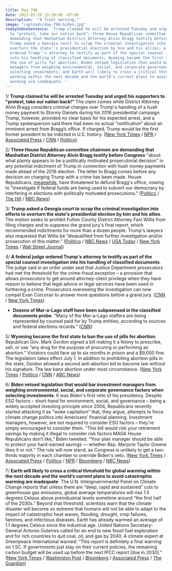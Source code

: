 ```yaml
---
title: Day 790
date: 2023-03-20 15:39:00 -07:00
description: '"A final warning."'
image: "/uploads/day-790-biden.jpg"
todayInOneSentence: 'Trump claimed he will be arrested Tuesday and urged his supporters
  to "protest, take our nation back”; three House Republican committee chairmen are
  demanding that Manhattan District Attorney Alvin Bragg testify before Congress;
  Trump asked a Georgia court to scrap the criminal investigation into efforts to
  overturn the state''s presidential election by him and his allies; a federal judge
  ordered Trump''s attorney to testify as part of the special counsel investigation
  into his handling of classified documents; Wyoming became the first state to ban
  the use of pills for abortion; Biden vetoed legislation that would bar investment
  managers from weighing environmental, social, and corporate governance factors when
  selecting investments; and Earth will likely to cross a critical threshold for global
  warming within the next decade and the world’s current plans to avoid catastrophic
  warming are inadequate. '
---
```


1/ **Trump claimed he will be arrested Tuesday and urged his supporters to "protest, take our nation back!”** The claim comes while District Attorney Alvin Bragg considers criminal charges over Trump's handling of a hush money payment to Stormy Daniels during his 2016 presidential campaign. Trump, however, provided no clear basis for his expected arrest, and a Trump spokesperson said there had been no actual “notification” about an imminent arrest from Bragg’s office. If charged, Trump would be the first former president to be indicted in U.S. history. ([New York Times](https://www.nytimes.com/2023/03/18/us/politics/trump-indictment-arrest-protests.html) / [NPR](https://www.npr.org/2023/03/18/1164524389/trump-claims-arrest-stormy-daniels) / [Associated Press](https://apnews.com/article/trump-arrested-indicted-hush-money-manhattan-prosecutor-a48428984cf99d23f46b4157b34160ae) / [CNN](https://www.cnn.com/2023/03/18/politics/donald-trump-manhattan-da-arrest-protests/index.html) / [Politico](https://www.politico.com/news/2023/03/18/trump-protest-arrest-tuesday-00087738))

2/ **Three House Republican committee chairmen are demanding that Manhattan District Attorney Alvin Bragg testify before Congress** "about what plainly appears to be a politically motivated prosecutorial decision" in any potential indictment of Trump in connection with hush money payments made ahead of the 2016 election. The letter to Bragg comes before any decision on charging Trump with a crime has been made. House Republicans, [meanwhile](https://www.nbcnews.com/politics/donald-trump/gop-threatens-defund-prosecutor-trump-indictment-looms-rcna75675), have threatened to defund Bragg's office, vowing to "investigate if federal funds are being used to subvert our democracy by interfering in elections with politically motivated prosecutions." ([Politico](https://www.politico.com/news/2023/03/20/house-gop-targets-manhattan-da-as-possible-trump-indictment-looms-00087833) / [The Hill](https://thehill.com/homenews/house/3908625-house-republicans-seek-testimony-from-manhattan-da-on-trump-hush-money-probe/) / [NBC News](https://www.nbcnews.com/politics/congress/house-gop-chairmen-ask-manhattan-d-alvin-bragg-testify-trump-probe-rcna75754))

3/ **Trump asked a Georgia court to scrap the criminal investigation into efforts to overturn the state's presidential election by him and his allies**. The motion seeks to prohibit Fulton County District Attorney Fani Willis from filing charges and to suppress the grand jury's final report, which recommended indictments for more than a dozen people. Trump's lawyers also requested that Willis be “disqualified from further investigation and/or prosecution of this matter.” ([Politico](https://www.politico.com/news/2023/03/20/trump-georgia-indictment-2020-election-00087876) / [NBC News](https://www.nbcnews.com/politics/donald-trump/trump-moves-quash-georgia-special-grand-jury-report-rcna75746) / [USA Today](https://www.usatoday.com/story/news/politics/2023/03/20/trump-quash-atlanta-grand-jury-report/11508441002/) / [New York Times](https://www.nytimes.com/2023/03/20/us/trumps-georgia-special-grand-jury.html) / [Wall Street Journal](https://www.wsj.com/articles/trump-asks-court-to-scrap-georgia-probe-into-election-interference-de53ac5a?mod=hp_listb_pos1))

4/ **A federal judge ordered Trump's attorney to testify as part of the special counsel investigation into his handling of classified documents**. The judge said in an order under seal that Justice Department prosecutors had met the threshold for the crime-fraud exception – a provision that allows prosecutors to get around attorney-client privilege when they have reason to believe that legal advice or legal services have been used in furthering a crime. Prosecutors overseeing the investigation can now compel Evan Corcoran to answer more questions before a grand jury. ([CNN](https://www.cnn.com/2023/03/17/politics/evan-corcoran-testimony-trump-lawyer/index.html) / [New York Times](https://www.nytimes.com/2023/03/17/us/politics/trump-lawyer-testify-documents.html))

* **Dozens of Mar-a-Lago staff have been subpoenaed in the classified documents probe**. "Many of the Mar-a-Lago staffers are being represented by counsel paid for by Trump entities, according to sources and federal elections records." ([CNN](https://www.cnn.com/2023/03/16/politics/mar-a-lago-trump-subpoenas/index.html))

5/ **Wyoming became the first state to ban the use of pills for abortion**. Republican Gov. Mark Gordon signed a bill making it a felony to prescribe, sell, or use “any drug for the purpose of procuring or performing an abortion.” Violators could face up to six months in prison and a $9,000 fine. The legislation takes effect July 1. In addition to prohibiting abortion pills in the state, Gordon allowed a second anti-abortion bill to become law without his signature. The law bans abortion under most circumstance. ([New York Times](https://www.nytimes.com/2023/03/17/us/wyoming-abortion-pills-ban.html) / [Politico](https://www.politico.com/news/2023/03/18/wyoming-governor-abortion-pills-00087737) / [CNN](https://www.cnn.com/2023/03/18/us/wyoming-bans-abortion-pills/index.html) / [ABC News](https://abcnews.go.com/US/abortion-pills-now-banned-wyoming-after-governor-signs/story?id=97961145))

6/ **Biden vetoed legislation that would bar investment managers from weighing environmental, social, and corporate governance factors when selecting investments**. It was Biden's first veto of his presidency. Despite ESG factors – short-hand for environment, social, and governance – being a widely accepted investing principle since 2004, Republicans recently started attacking it as "woke capitalism" that, they argue, attempts to force climate change politics into Americans’ financial planning. Investment managers, however, are not required to consider ESG factors – they're simply encouraged to consider them. “This bill would risk your retirement savings by making it illegal to consider risk factors MAGA House Republicans don’t like,” Biden tweeted. “Your plan manager should be able to protect your hard-earned savings — whether Rep. Marjorie Taylor Greene likes it or not.” The rule will now stand, as Congress is unlikely to get a two-thirds majority in each chamber to override Biden's veto. ([New York Times](https://www.nytimes.com/2023/03/20/us/politics/biden-first-veto-esg.html) / [Associated Press](https://apnews.com/article/joe-biden-veto-esg-labor-congress-woke-5971f2ee28c04b7dd8727606185cc53f) / [Politico](https://www.politico.com/news/2023/03/20/biden-vetoes-climate-investing-rollback-00087835) / [NPR](https://www.npr.org/2023/03/20/1160924819/biden-first-veto-esg) / [Bloomberg](https://www.bloomberg.com/news/articles/2023-03-20/biden-wields-veto-pen-for-first-time-to-block-anti-esg-measure?srnd=premium&sref=MIBMEEoj) / [NBC News](https://www.nbcnews.com/politics/white-house/biden-issues-first-veto-congress-blocks-new-investment-rule-rcna72997))

7/ **Earth will likely to cross a critical threshold for global warming within the next decade and the world’s current plans to avoid catastrophic warming are inadequate**. The U.N. Intergovernmental Panel on Climate Change reports that unless there are “deep, rapid and sustained” cuts to greenhouse gas emissions, global average temperatures will rise 1.5 degrees Celsius above preindustrial levels sometime around “the first half of the 2030s.” Beyond that threshold, scientists warn that the climate disaster will become so extreme that humans will not be able to adapt to the impact of catastrophic heat waves, flooding, drought, crop failures, famines, and infectious diseases. Earth has already warmed an average of 1.1 degrees Celsius since the industrial age. United Nations Secretary-General Antonio Guterres called for an end to new fossil fuel exploration and for rich countries to quit coal, oil, and gas by 2040. A climate expert at Greenpeace International warned: “This report is definitely a final warning on 1.5C. If governments just stay on their current policies, the remaining carbon budget will be used up before the next IPCC report [due in 2030].” ([New York Times](https://www.nytimes.com/2023/03/20/climate/global-warming-ipcc-earth.html) / [Washington Post](https://www.washingtonpost.com/climate-environment/2023/03/20/climate-change-ipcc-report-15/) / [Bloomberg](https://www.bloomberg.com/news/articles/2023-03-20/warming-above-1-5c-likely-in-near-term-unless-world-acts-now-un-says?srnd=premium&sref=MIBMEEoj) / [Associated Press](https://apnews.com/article/un-climate-change-report-ipcc-guterres-science-30d8451c0f3fb7b8a857e3ed4fd01172) / [The Guardian](https://www.theguardian.com/environment/2023/mar/20/ipcc-climate-crisis-report-delivers-final-warning-on-15c))
